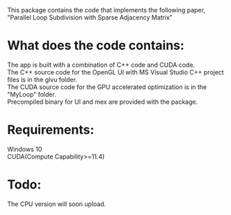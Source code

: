 This package contains the code that implements the following paper, "Parallel Loop Subdivision with Sparse Adjacency Matrix"

# What does the code contains:
The app is built with a combination of C++ code and CUDA code.  
The C++ source code for the OpenGL UI with MS Visual Studio C++ project files is in the glvu folder.  
The CUDA source code for the GPU accelerated optimization is in the "MyLoop" folder.  
Precompiled binary for UI and mex are provided with the package.  

# Requirements:
Windows 10  
CUDA(Compute Capability>=11.4)

# Todo:
The CPU version will soon upload.  
